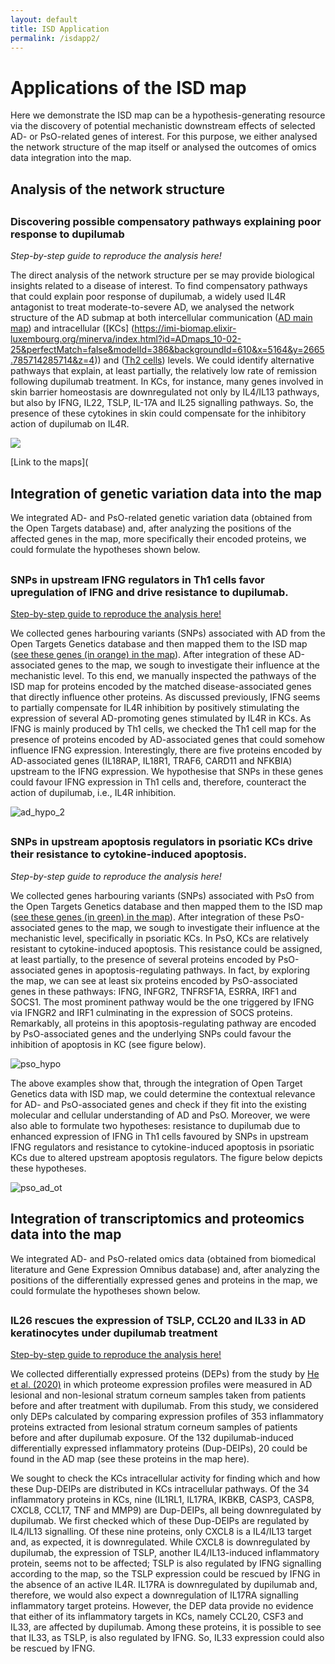 ```yaml
---
layout: default
title: ISD Application
permalink: /isdapp2/
---
```


# Applications of the ISD map

Here we demonstrate the ISD map can be a hypothesis-generating resource via the discovery of potential mechanistic downstream effects of selected AD- or PsO-related genes of interest. For this purpose, we either analysed the network structure of the map itself or analysed the outcomes of omics data integration into the map.

## Analysis of the network structure

<h2 id="net"></h2>

### Discovering possible compensatory pathways explaining poor response to dupilumab
*Step-by-step guide to reproduce the analysis here!*

The direct analysis of the network structure per se may provide biological insights related to a disease of interest. To find compensatory pathways that could explain poor response of dupilumab, a widely used IL4R antagonist to treat moderate-to-severe AD, we analysed the network structure of the AD submap at both intercellular communication ([AD main map](https://imi-biomap.elixir-luxembourg.org/minerva/index.html?id=ADmaps_10-02-25)) and intracellular ([KCs] (https://imi-biomap.elixir-luxembourg.org/minerva/index.html?id=ADmaps_10-02-25&perfectMatch=false&modelId=386&backgroundId=610&x=5164&y=2665.785714285714&z=4)) and ([Th2 cells](https://imi-biomap.elixir-luxembourg.org/minerva/index.html?id=ADmaps_10-02-25&perfectMatch=false&modelId=387&backgroundId=610&x=2305.5&y=1687.8888888888887&z=4)) levels.
We could identify alternative pathways that explain, at least partially, the relatively low rate of remission following dupilumab treatment. In KCs, for instance, many genes involved in skin barrier homeostasis are downregulated not only by IL4/IL13 pathways, but also by IFNG, IL22, TSLP, IL-17A and IL25 signalling pathways. So, the presence of these cytokines in skin could compensate for the inhibitory action of dupilumab on IL4R.

<!-- ![kc_ad_hypo](https://github.com/user-attachments/assets/e3199474-0c0b-4fbd-986c-4d57d517c3f0) -->

![](../images/projects/isdimages/keratinocyte_dipulimab.png)

[Link to the maps](

## Integration of genetic variation data into the map 
We integrated AD- and PsO-related genetic variation data (obtained from the Open Targets database) and, after analyzing the positions of the affected genes in the map, more specifically their encoded proteins, we could formulate the hypotheses shown below.

<h2 id="genet1"></h2>

### SNPs in upstream IFNG regulators in Th1 cells favor upregulation of IFNG and drive resistance to dupilumab.
[Step-by-step guide to reproduce the analysis here!](/isdvig3/)

We collected genes harbouring variants (SNPs) associated with AD from the Open Targets Genetics database and then mapped them to the ISD map ([see these genes (in orange) in the map](https://imi-biomap.elixir-luxembourg.org/minerva/index.html?id=ADmaps_10-02-25&perfectMatch=false&modelId=384&backgroundId=610&x=2820&y=1623&z=5&overlaysId=1367)). After integration of these AD-associated genes to the map, we sough to investigate their influence at the mechanistic level. To this end, we manually inspected the pathways of the ISD map for proteins encoded by the matched disease-associated genes that directly influence other proteins. As discussed previously, IFNG seems to partially compensate for IL4R inhibition by positively stimulating the expression of several AD-promoting genes stimulated by IL4R in KCs. As IFNG is mainly produced by Th1 cells, we checked the Th1 cell map for the presence of proteins encoded by AD-associated genes that could somehow influence IFNG expression. Interestingly, there are five proteins encoded by AD-associated genes (IL18RAP, IL18R1, TRAF6, CARD11 and NFKBIA) upstream to the IFNG expression. We hypothesise that SNPs in these genes could favour IFNG expression in Th1 cells and, therefore, counteract the action of dupilumab, i.e., IL4R inhibition. 



![ad_hypo_2](https://github.com/user-attachments/assets/0a2b962c-ea8a-42b7-85d2-286386ffa8de)

<h2 id="genet2"></h2>

### SNPs in upstream apoptosis regulators in psoriatic KCs drive their resistance to cytokine-induced apoptosis.
*Step-by-step guide to reproduce the analysis here!*

We collected genes harbouring variants (SNPs) associated with PsO from the Open Targets Genetics database and then mapped them to the ISD map ([see these genes (in green) in the map](https://imi-biomap.elixir-luxembourg.org/minerva/index.html?id=PsO_map&perfectMatch=false&modelId=389&backgroundId=612&x=6509&y=1929&z=5.242334845066072&overlaysId=1369)). After integration of these PsO-associated genes to the map, we sough to investigate their influence at the mechanistic level, specifically in psoriatic KCs. In PsO, KCs are relatively resistant to cytokine-induced apoptosis. This resistance could be assigned, at least partially, to the presence of several proteins encoded by PsO-associated genes in apoptosis-regulating pathways. In fact, by exploring the map, we can see at least six proteins encoded by PsO-associated genes in these pathways: IFNG, INFGR2, TNFRSF1A, ESRRA, IRF1 and SOCS1. The most prominent pathway would be the one triggered by IFNG via IFNGR2 and IRF1 culminating in the expression of SOCS proteins. Remarkably, all proteins in this apoptosis-regulating pathway are encoded by PsO-associated genes and the underlying SNPs could favour the inhibition of apoptosis in KC (see figure below). 


![pso_hypo](https://github.com/user-attachments/assets/2af14268-39b2-4595-8d5c-5cb3496fcf5e)


The above examples show that, through the integration of Open Target Genetics data with ISD map, we could determine the contextual relevance for AD- and PsO-associated genes and check if they fit into the existing molecular and cellular understanding of AD and PsO. Moreover, we were also able to formulate two hypotheses: resistance to dupilumab due to enhanced expression of IFNG in Th1 cells favoured by SNPs in upstream IFNG regulators and resistance to cytokine-induced apoptosis in psoriatic KCs due to altered upstream apoptosis regulators. The figure below depicts these hypotheses.


![pso_ad_ot](https://github.com/user-attachments/assets/1dc9ebf3-dc5b-4d50-a371-c43096fbd8da)




## Integration of transcriptomics and proteomics data into the map
We integrated AD- and PsO-related omics data (obtained from biomedical literature and Gene Expression Omnibus database) and, after analyzing the positions of the differentially expressed genes and proteins in the map, we could formulate the hypotheses shown below.

<h2 id="dup"></h2>


### IL26 rescues the expression of TSLP, CCL20 and IL33 in AD keratinocytes under dupilumab treatment
[Step-by-step guide to reproduce the analysis here!](/isdvig5/)

We collected differentially expressed proteins (DEPs) from the study by [He et al. (2020)](https://www.frontiersin.org/journals/immunology/articles/10.3389/fimmu.2020.01768/full) in which proteome expression profiles were measured in AD lesional and non-lesional stratum corneum samples taken from patients before and after treatment with dupilumab. From this study, we considered only DEPs calculated by comparing expression profiles of 353 inflammatory proteins extracted from lesional stratum corneum samples of patients before and after dupilumab exposure. Of the 132 dupilumab-induced differentially expressed inflammatory proteins (Dup-DEIPs), 20 could be found in the AD map (see these proteins in the map here).

We sought to check the KCs intracellular activity for finding which and how these Dup-DEIPs are distributed in KCs intracellular pathways. Of the 34 inflammatory proteins in KCs, nine (IL1RL1, IL17RA, IKBKB, CASP3, CASP8, CXCL8, CCL17, TNF and MMP9) are Dup-DEIPs, all being downregulated by dupilumab. We first checked which of these Dup-DEIPs are regulated by IL4/IL13 signalling. Of these nine proteins, only CXCL8 is a IL4/IL13 target and, as expected, it is downregulated. While CXCL8 is downregulated by dupilumab, the expression of TSLP, another IL4/IL13-induced inflammatory protein, seems not to be affected; TSLP is also regulated by IFNG signalling according to the map, so the TSLP expression could be rescued by IFNG in the absence of an active IL4R. IL17RA is downregulated by dupilumab and, therefore, we would also expect a downregulation of IL17RA signalling inflammatory target proteins. However, the DEP data provide no evidence that either of its inflammatory targets in KCs, namely CCL20, CSF3 and IL33, are affected by dupilumab. Among these proteins, it is possible to see that IL33, as TSLP, is also regulated by IFNG. So, IL33 expression could also be rescued by IFNG. 




